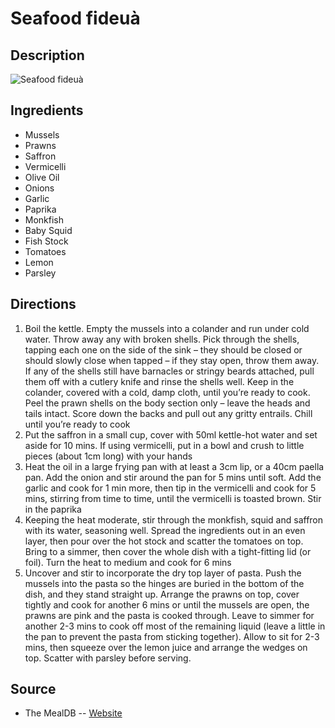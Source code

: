 # Seafood fideuà

## Description
![Seafood fideuà](https://www.themealdb.com/images/media/meals/wqqvyq1511179730.jpg "Seafood fideuà")

## Ingredients
- Mussels
- Prawns
- Saffron
- Vermicelli
- Olive Oil
- Onions
- Garlic
- Paprika
- Monkfish
- Baby Squid
- Fish Stock
- Tomatoes
- Lemon
- Parsley

## Directions
1. Boil the kettle. Empty the mussels into a colander and run under cold water. Throw away any with broken shells. Pick through the shells, tapping each one on the side of the sink – they should be closed or should slowly close when tapped – if they stay open, throw them away. If any of the shells still have barnacles or stringy beards attached, pull them off with a cutlery knife and rinse the shells well. Keep in the colander, covered with a cold, damp cloth, until you’re ready to cook. Peel the prawn shells on the body section only – leave the heads and tails intact. Score down the backs and pull out any gritty entrails. Chill until you’re ready to cook
2. Put the saffron in a small cup, cover with 50ml kettle-hot water and set aside for 10 mins. If using vermicelli, put in a bowl and crush to little pieces (about 1cm long) with your hands
3. Heat the oil in a large frying pan with at least a 3cm lip, or a 40cm paella pan. Add the onion and stir around the pan for 5 mins until soft. Add the garlic and cook for 1 min more, then tip in the vermicelli and cook for 5 mins, stirring from time to time, until the vermicelli is toasted brown. Stir in the paprika
4. Keeping the heat moderate, stir through the monkfish, squid and saffron with its water, seasoning well. Spread the ingredients out in an even layer, then pour over the hot stock and scatter the tomatoes on top. Bring to a simmer, then cover the whole dish with a tight-fitting lid (or foil). Turn the heat to medium and cook for 6 mins
5. Uncover and stir to incorporate the dry top layer of pasta. Push the mussels into the pasta so the hinges are buried in the bottom of the dish, and they stand straight up. Arrange the prawns on top, cover tightly and cook for another 6 mins or until the mussels are open, the prawns are pink and the pasta is cooked through. Leave to simmer for another 2-3 mins to cook off most of the remaining liquid (leave a little in the pan to prevent the pasta from sticking together). Allow to sit for 2-3 mins, then squeeze over the lemon juice and arrange the wedges on top. Scatter with parsley before serving.

## Source

- The MealDB -- [Website](https://themealdb.com/)

